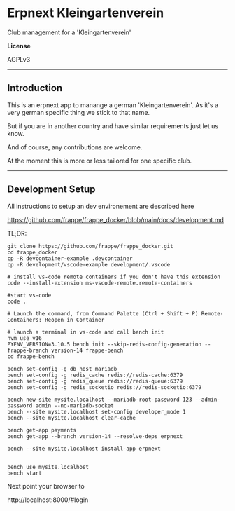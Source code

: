 # Erpnext Kleingartenverein

Club management for a 'Kleingartenverein'

**License**

AGPLv3

---

## Introduction

This is an erpnext app to manange a german 'Kleingartenverein'. As it's a very german specific thing we stick to that name.

But if you are in another country and have similar requirements just let us know.

And of course, any contributions are welcome.

At the moment this is more or less tailored for one specific club.

---

## Development Setup

All instructions to setup an dev environement are described here

https://github.com/frappe/frappe_docker/blob/main/docs/development.md

TL;DR:

```
git clone https://github.com/frappe/frappe_docker.git
cd frappe_docker
cp -R devcontainer-example .devcontainer
cp -R development/vscode-example development/.vscode

# install vs-code remote containers if you don't have this extension
code --install-extension ms-vscode-remote.remote-containers

#start vs-code
code .

# Launch the command, from Command Palette (Ctrl + Shift + P) Remote-Containers: Reopen in Container

# launch a terminal in vs-code and call bench init
nvm use v16
PYENV_VERSION=3.10.5 bench init --skip-redis-config-generation --frappe-branch version-14 frappe-bench
cd frappe-bench

bench set-config -g db_host mariadb
bench set-config -g redis_cache redis://redis-cache:6379
bench set-config -g redis_queue redis://redis-queue:6379
bench set-config -g redis_socketio redis://redis-socketio:6379

bench new-site mysite.localhost --mariadb-root-password 123 --admin-password admin --no-mariadb-socket
bench --site mysite.localhost set-config developer_mode 1
bench --site mysite.localhost clear-cache

bench get-app payments
bench get-app --branch version-14 --resolve-deps erpnext

bench --site mysite.localhost install-app erpnext


bench use mysite.localhost
bench start
```
Next point your browser to

http://localhost:8000/#login



